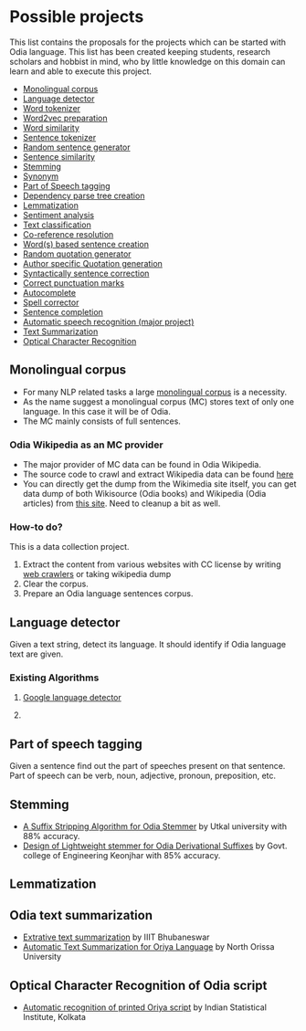 # Possible projects

This list contains the proposals for the projects which can be started with Odia language. This list has been created keeping students, research scholars and hobbist in mind, who by little knowledge on this domain can learn and able to execute this project.

- [Monolingual corpus](#monolingual-corpus)
- [Language detector](#lang-detector)
- [Word tokenizer](#word-tokenizer)
- [Word2vec preparation](#word2vec)
- [Word similarity](#word-similarity)
- [Sentence tokenizer](#sent-tokenizer)
- [Random sentence generator](#sentence-generator)
- [Sentence similarity](#sentence-similarity)
- [Stemming](#stemming)
- [Synonym](#synonym)
- [Part of Speech tagging](#pos-tag)
- [Dependency parse tree creation](#dep-parse-tree)
- [Lemmatization](#lemmatization)
- [Sentiment analysis](#sentiment-analysis)
- [Text classification](#text-classification)
- [Co-reference resolution](#coref-resolution)
- [Word(s) based sentence creation](#word-based-sentence-generator)
- [Random quotation generator](#quote-generator)
- [Author specific Quotation generation](#auth-quote-generator)
- [Syntactically sentence correction](#sentence-correction)
- [Correct punctuation marks](#punct-correction)
- [Autocomplete](#autocomplete)
- [Spell corrector](#spell-corrector)
- [Sentence completion](#sentence-completion)
- [Automatic speech recognition (major project)](#speech-recognition)
- [Text Summarization](#text-summarization)
- [Optical Character Recognition](#ocr)

## <a name="monolingual-corpus"></a> Monolingual corpus

- For many NLP related tasks a large [monolingual corpus](https://en.wikipedia.org/wiki/Text_corpus) is a necessity.
- As the name suggest a monolingual corpus (MC) stores text of only one language. In this case it will be of Odia.
- The MC mainly consists of full sentences.

### Odia Wikipedia as an MC provider

- The major provider of MC data can be found in Odia Wikipedia.
- The source code to crawl and extract Wikipedia data can be found [here](https://github.com/goru001/nlp-for-odia/tree/master/datasets-preparation)
- You can directly get the dump from the Wikimedia site itself, you can get data dump of both Wikisource (Odia books) and Wikipedia (Odia articles) from [this site](https://dumps.wikimedia.org/backup-index.html). Need to cleanup a bit as well.

### How-to do?

This is a data collection project.  

1. Extract the content from various websites with CC license by writing [web crawlers](https://en.wikipedia.org/wiki/Web_crawler) or taking wikipedia dump  
2. Clear the corpus.  
3. Prepare an Odia language sentences corpus.

## <a name="lang-detector"></a> Language detector

Given a text string, detect its language.
It should identify if Odia language text are given.

### Existing Algorithms

1. [Google language detector](https://github.com/CLD2Owners/cld2)

2.

## <a name="pos-tag"></a> Part of speech tagging

Given a sentence find out the part of speeches present on that sentence.  
Part of speech can be verb, noun, adjective, pronoun, preposition, etc.

## <a name="stemming"></a> Stemming
- [A Suffix Stripping Algorithm for Odia Stemmer](https://docplayer.net/55951889-A-suffix-stripping-algorithm-for-odia-stemmer.html) by Utkal university with 88% accuracy.
- [Design of Lightweight stemmer for Odia Derivational Suffixes](https://ijarcce.com/wp-content/uploads/2012/03/IJARCCE2I-A-Excellent-DESIGN.pdf) by Govt. college of Engineering Keonjhar with 85% accuracy.

## <a name="lemmatization"></a> Lemmatization

## <a name="text-summarization"></a>Odia text summarization
- [Extrative text summarization](https://research.ijais.org/volume1/number3/ijais12-450135.pdf) by IIIT Bhubaneswar
- [Automatic Text Summarization for Oriya Language](https://www.researchgate.net/publication/290977681_Automatic_Text_Summarization_for_Oriya_Language) by North Orissa University

## <a name="ocr"></a> Optical Character Recognition of Odia script

- [Automatic recognition of printed Oriya script](https://www.ias.ac.in/article/fulltext/sadh/027/01/0023-0034) by Indian Statistical Institute, Kolkata
